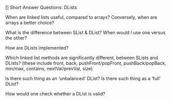 [] Short Answer Questions: DLists

When are linked lists useful, compared to arrays? Conversely, when are arrays a better choice?


What is the difference between SList & DList? When would I use one versus the other?


How are DLists implemented?


Which linked list methods are significantly different, between SLists and DLists? (these include front, back, pushFront/popFront, pushBack/popBack, min/max, contains, nextVal/prevVal, size)


Is there such thing as an ‘unbalanced’ DList? Is there such thing as a ‘full’ DList?


How would one check whether a DList is valid?

